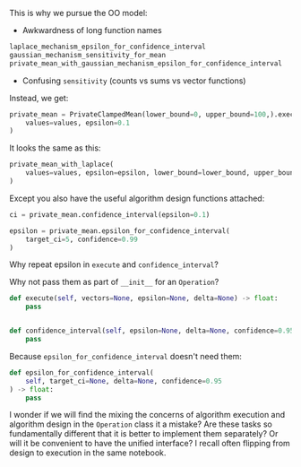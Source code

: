 
This is why we pursue the OO model:

* Awkwardness of long function names

```python
laplace_mechanism_epsilon_for_confidence_interval
gaussian_mechanism_sensitivity_for_mean
private_mean_with_gaussian_mechanism_epsilon_for_confidence_interval
```

* Confusing `sensitivity` (counts vs sums vs vector functions)

Instead, we get:

```python
private_mean = PrivateClampedMean(lower_bound=0, upper_bound=100,).execute(
    values=values, epsilon=0.1
)
```

It looks the same as this:

```python
private_mean_with_laplace(
    values=values, epsilon=epsilon, lower_bound=lower_bound, upper_bound=upper_bound
)
```

Except you also have the useful algorithm design functions attached:

```python
ci = private_mean.confidence_interval(epsilon=0.1)

epsilon = private_mean.epsilon_for_confidence_interval(
    target_ci=5, confidence=0.99
)
```

Why repeat epsilon in `execute` and `confidence_interval`?

Why not pass them as part of `__init__` for an `Operation`?

```python
def execute(self, vectors=None, epsilon=None, delta=None) -> float:
    pass


def confidence_interval(self, epsilon=None, delta=None, confidence=0.95) -> float:
    pass
```

Because `epsilon_for_confidence_interval` doesn't need them:


```python
def epsilon_for_confidence_interval(
    self, target_ci=None, delta=None, confidence=0.95
) -> float:
    pass
```

I wonder if we will find the mixing the concerns of algorithm execution
and algorithm design in the `Operation` class it a mistake? Are these
tasks so fundamentally different that it is better to implement them
separately? Or will it be convenient to have the unified interface? I
recall often flipping from design to execution in the same notebook.

